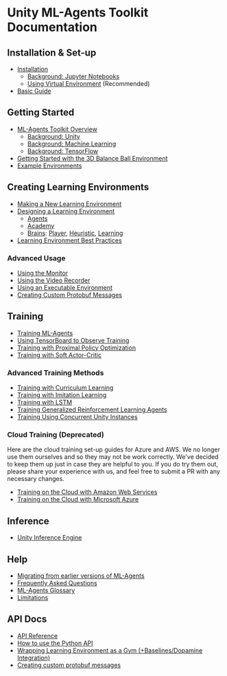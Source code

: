 # Unity ML-Agents Toolkit Documentation

## Installation & Set-up

* [Installation](Installation.md)
  * [Background: Jupyter Notebooks](Background-Jupyter.md)
  * [Using Virtual Environment](Using-Virtual-Environment.md) (Recommended)
* [Basic Guide](Basic-Guide.md)

## Getting Started

* [ML-Agents Toolkit Overview](ML-Agents-Overview.md)
  * [Background: Unity](Background-Unity.md)
  * [Background: Machine Learning](Background-Machine-Learning.md)
  * [Background: TensorFlow](Background-TensorFlow.md)
* [Getting Started with the 3D Balance Ball Environment](Getting-Started-with-Balance-Ball.md)
* [Example Environments](Learning-Environment-Examples.md)

## Creating Learning Environments

* [Making a New Learning Environment](Learning-Environment-Create-New.md)
* [Designing a Learning Environment](Learning-Environment-Design.md)
  * [Agents](Learning-Environment-Design-Agents.md)
  * [Academy](Learning-Environment-Design-Academy.md)
  * [Brains](Learning-Environment-Design-Brains.md):
    [Player](Learning-Environment-Design-Player-Brains.md),
    [Heuristic](Learning-Environment-Design-Heuristic-Brains.md),
    [Learning](Learning-Environment-Design-Learning-Brains.md)
* [Learning Environment Best Practices](Learning-Environment-Best-Practices.md)

### Advanced Usage
  * [Using the Monitor](Feature-Monitor.md)
  * [Using the Video Recorder](https://github.com/Unity-Technologies/video-recorder)
  * [Using an Executable Environment](Learning-Environment-Executable.md)
  * [Creating Custom Protobuf Messages](Creating-Custom-Protobuf-Messages.md)

## Training

* [Training ML-Agents](Training-ML-Agents.md)
* [Using TensorBoard to Observe Training](Using-Tensorboard.md)
* [Training with Proximal Policy Optimization](Training-PPO.md)
* [Training with Soft Actor-Critic](Training-SAC.md)

### Advanced Training Methods

* [Training with Curriculum Learning](Training-Curriculum-Learning.md)
* [Training with Imitation Learning](Training-Imitation-Learning.md)
* [Training with LSTM](Feature-Memory.md)
* [Training Generalized Reinforcement Learning Agents](Training-Generalized-Reinforcement-Learning-Agents.md)
* [Training Using Concurrent Unity Instances](Training-Using-Concurrent-Unity-Instances.md)

### Cloud Training (Deprecated)
Here are the cloud training set-up guides for Azure and AWS. We no longer use them ourselves and 
so they may not be work correctly. We've decided to keep them up just in case they are helpful to
you. If you do try them out, please share your experience with us, and feel free to submit a PR
with any necessary changes.

* [Training on the Cloud with Amazon Web Services](Training-on-Amazon-Web-Service.md)
* [Training on the Cloud with Microsoft Azure](Training-on-Microsoft-Azure.md)

## Inference

* [Unity Inference Engine](Unity-Inference-Engine.md)

## Help

* [Migrating from earlier versions of ML-Agents](Migrating.md)
* [Frequently Asked Questions](FAQ.md)
* [ML-Agents Glossary](Glossary.md)
* [Limitations](Limitations.md)

## API Docs

* [API Reference](API-Reference.md)
* [How to use the Python API](Python-API.md)
* [Wrapping Learning Environment as a Gym (+Baselines/Dopamine Integration)](../gym-unity/README.md)
* [Creating custom protobuf messages](Creating-Custom-Protobuf-Messages.md)
